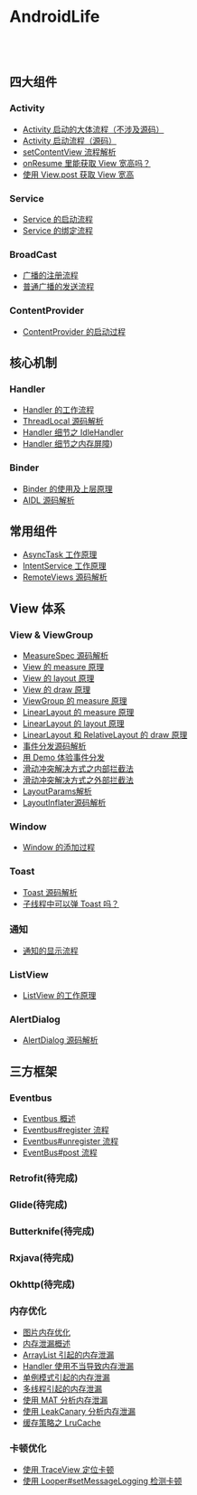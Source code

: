 AndroidLife
==

<br>
<br>

## 四大组件
### Activity


- [Activity 启动的大体流程（不涉及源码）](https://github.com/shadowwingz/AndroidLife/blob/master/article/%E5%9B%9B%E5%A4%A7%E7%BB%84%E4%BB%B6/activity/Activity%20%E5%90%AF%E5%8A%A8%E7%9A%84%E5%A4%A7%E4%BD%93%E6%B5%81%E7%A8%8B/Activity%20%E5%90%AF%E5%8A%A8%E7%9A%84%E5%A4%A7%E4%BD%93%E6%B5%81%E7%A8%8B.md)
- [Activity 启动流程（源码）](https://github.com/shadowwingz/AndroidLife/blob/master/article/%E5%9B%9B%E5%A4%A7%E7%BB%84%E4%BB%B6/activity/Activity%20%E5%90%AF%E5%8A%A8%E6%B5%81%E7%A8%8B/Activity%20%E5%90%AF%E5%8A%A8%E6%B5%81%E7%A8%8B.md)
- [setContentView 流程解析](https://github.com/shadowwingz/AndroidLife/blob/master/article/%E5%9B%9B%E5%A4%A7%E7%BB%84%E4%BB%B6/activity/setContentView%20%E6%B5%81%E7%A8%8B%E8%A7%A3%E6%9E%90/setContentView%20%E6%B5%81%E7%A8%8B%E8%A7%A3%E6%9E%90.md)
- [onResume 里能获取 View 宽高吗？](https://github.com/shadowwingz/AndroidLife/blob/master/article/%E5%9B%9B%E5%A4%A7%E7%BB%84%E4%BB%B6/activity/Activity%E7%9F%A5%E8%AF%86%E7%82%B9/onResume%E9%87%8C%E8%83%BD%E8%8E%B7%E5%8F%96View%E5%AE%BD%E9%AB%98%E5%90%97.md)
- [使用 View.post 获取 View 宽高](https://github.com/shadowwingz/AndroidLife/blob/master/article/%E5%9B%9B%E5%A4%A7%E7%BB%84%E4%BB%B6/activity/Activity%20%E7%9F%A5%E8%AF%86%E7%82%B9/%E4%BD%BF%E7%94%A8%20View.post%20%E8%8E%B7%E5%8F%96%20View%20%E5%AE%BD%E9%AB%98.md)

### Service

- [Service 的启动流程](https://github.com/shadowwingz/AndroidLife/blob/master/article/%E5%9B%9B%E5%A4%A7%E7%BB%84%E4%BB%B6/service/Service%20%E7%9A%84%E5%90%AF%E5%8A%A8%E6%B5%81%E7%A8%8B/Service%20%E7%9A%84%E5%90%AF%E5%8A%A8%E6%B5%81%E7%A8%8B.md)
- [Service 的绑定流程](https://github.com/shadowwingz/AndroidLife/blob/master/article/%E5%9B%9B%E5%A4%A7%E7%BB%84%E4%BB%B6/service/Service%20%E7%9A%84%E7%BB%91%E5%AE%9A%E6%B5%81%E7%A8%8B/how_service_bind.md)

### BroadCast

- [广播的注册流程](https://github.com/shadowwingz/AndroidLife/blob/master/article/%E5%9B%9B%E5%A4%A7%E7%BB%84%E4%BB%B6/broadcast/%E5%B9%BF%E6%92%AD%E7%9A%84%E6%B3%A8%E5%86%8C%E6%B5%81%E7%A8%8B/%E5%B9%BF%E6%92%AD%E7%9A%84%E6%B3%A8%E5%86%8C%E6%B5%81%E7%A8%8B.md)
- [普通广播的发送流程](https://github.com/shadowwingz/AndroidLife/blob/master/article/%E5%9B%9B%E5%A4%A7%E7%BB%84%E4%BB%B6/broadcast/%E6%99%AE%E9%80%9A%E5%B9%BF%E6%92%AD%E7%9A%84%E5%8F%91%E9%80%81%E6%B5%81%E7%A8%8B/%E6%99%AE%E9%80%9A%E5%B9%BF%E6%92%AD%E7%9A%84%E5%8F%91%E9%80%81%E6%B5%81%E7%A8%8B.md)

### ContentProvider

- [ContentProvider 的启动过程](https://github.com/shadowwingz/AndroidLife/blob/master/article/%E5%9B%9B%E5%A4%A7%E7%BB%84%E4%BB%B6/ContentProvider/ContentProvider%20%E7%9A%84%E5%90%AF%E5%8A%A8%E8%BF%87%E7%A8%8B.md)

## 核心机制

### Handler

- [Handler 的工作流程](https://github.com/shadowwingz/AndroidLife/blob/master/article/%E6%A0%B8%E5%BF%83%E6%9C%BA%E5%88%B6/handler/Handler%20%E7%9A%84%E5%B7%A5%E4%BD%9C%E6%B5%81%E7%A8%8B.md)
- [ThreadLocal 源码解析](https://github.com/shadowwingz/AndroidLife/blob/master/article/%E6%A0%B8%E5%BF%83%E6%9C%BA%E5%88%B6/handler/ThreadLocal%20%E6%BA%90%E7%A0%81%E8%A7%A3%E6%9E%90.md)
- [Handler 细节之 IdleHandler](待完成)
- [Handler 细节之内存屏障](待完成))

### Binder

- [Binder 的使用及上层原理](https://github.com/shadowwingz/AndroidLife/blob/master/article/%E6%A0%B8%E5%BF%83%E6%9C%BA%E5%88%B6/binder/Binder%20%E7%9A%84%E4%BD%BF%E7%94%A8%E5%8F%8A%E4%B8%8A%E5%B1%82%E5%8E%9F%E7%90%86/Binder%20%E7%9A%84%E4%BD%BF%E7%94%A8%E5%8F%8A%E4%B8%8A%E5%B1%82%E5%8E%9F%E7%90%86.md)
- [AIDL 源码解析](https://github.com/shadowwingz/AndroidLife/blob/master/article/%E6%A0%B8%E5%BF%83%E6%9C%BA%E5%88%B6/binder/AIDL%20%E6%BA%90%E7%A0%81%E8%A7%A3%E6%9E%90.md)

## 常用组件

- [AsyncTask 工作原理](https://github.com/shadowwingz/AndroidLife/blob/master/article/%E5%B8%B8%E7%94%A8%E7%BB%84%E4%BB%B6/asynctask/AsyncTask%20%E5%B7%A5%E4%BD%9C%E5%8E%9F%E7%90%86.md)
- [IntentService 工作原理](https://github.com/shadowwingz/AndroidLife/blob/master/article/%E5%B8%B8%E7%94%A8%E7%BB%84%E4%BB%B6/intentservice/IntentService%20%E5%B7%A5%E4%BD%9C%E5%8E%9F%E7%90%86.md)
- [RemoteViews 源码解析](https://github.com/shadowwingz/AndroidLife/blob/master/article/%E5%B8%B8%E7%94%A8%E7%BB%84%E4%BB%B6/RemoteViews/RemoteViews%20%E6%BA%90%E7%A0%81%E8%A7%A3%E6%9E%90.md)

## View 体系

### View & ViewGroup

- [MeasureSpec 源码解析](https://github.com/shadowwingz/AndroidLife/blob/master/article/ui/view/MeasureSpec%20%E6%BA%90%E7%A0%81%E8%A7%A3%E6%9E%90.md)
- [View 的 measure 原理](https://github.com/shadowwingz/AndroidLife/blob/master/article/ui/view/View%20%E7%9A%84%20measure%20%E5%8E%9F%E7%90%86.md)
- [View 的 layout 原理](https://github.com/shadowwingz/AndroidLife/blob/master/article/ui/view/View%20%E7%9A%84%20layout%20%E5%8E%9F%E7%90%86.md)
- [View 的 draw 原理](https://github.com/shadowwingz/AndroidLife/blob/master/article/ui/view/View%20%E7%9A%84%20draw%20%E5%8E%9F%E7%90%86.md)
- [ViewGroup 的 measure 原理](https://github.com/shadowwingz/AndroidLife/blob/master/article/ui/view/ViewGroup%20%E7%9A%84%20measure%20%E5%8E%9F%E7%90%86.md)
- [LinearLayout 的 measure 原理](https://github.com/shadowwingz/AndroidLife/blob/master/article/ui/view/LinearLayout%20%E7%9A%84%20measure%20%E5%8E%9F%E7%90%86.md)
- [LinearLayout 的 layout 原理](https://github.com/shadowwingz/AndroidLife/blob/master/article/ui/view/LinearLayout%20%E7%9A%84%20layout%20%E5%8E%9F%E7%90%86.md)
- [LinearLayout 和 RelativeLayout 的 draw 原理](https://github.com/shadowwingz/AndroidLife/blob/master/article/ui/view/LinearLayout%20%E5%92%8C%20RelativeLayout%20%E7%9A%84%20draw%20%E5%8E%9F%E7%90%86.md)
- [事件分发源码解析](https://github.com/shadowwingz/AndroidLife/blob/master/article/ui/view/%E4%BA%8B%E4%BB%B6%E5%88%86%E5%8F%91%E6%BA%90%E7%A0%81%E8%A7%A3%E6%9E%90.md)
- [用 Demo 体验事件分发](https://github.com/shadowwingz/AndroidLife/blob/master/article/ui/view/%E7%94%A8%20Demo%20%E4%BD%93%E9%AA%8C%E4%BA%8B%E4%BB%B6%E5%88%86%E5%8F%91/%E7%94%A8%20Demo%20%E4%BD%93%E9%AA%8C%E4%BA%8B%E4%BB%B6%E5%88%86%E5%8F%91.md)
- [滑动冲突解决方式之内部拦截法](https://github.com/shadowwingz/AndroidLife/blob/master/article/ui/view/%E6%BB%91%E5%8A%A8%E5%86%B2%E7%AA%81/%E6%BB%91%E5%8A%A8%E5%86%B2%E7%AA%81%E8%A7%A3%E5%86%B3%E6%96%B9%E5%BC%8F%E4%B9%8B%E5%86%85%E9%83%A8%E6%8B%A6%E6%88%AA%E6%B3%95.md)
- [滑动冲突解决方式之外部拦截法](https://github.com/shadowwingz/AndroidLife/blob/master/article/ui/view/%E6%BB%91%E5%8A%A8%E5%86%B2%E7%AA%81/%E6%BB%91%E5%8A%A8%E5%86%B2%E7%AA%81%E8%A7%A3%E5%86%B3%E6%96%B9%E5%BC%8F%E4%B9%8B%E5%A4%96%E9%83%A8%E6%8B%A6%E6%88%AA%E6%B3%95.md)
- [LayoutParams解析](https://github.com/shadowwingz/AndroidLife/blob/master/article/ui/view/LayoutParams%E8%A7%A3%E6%9E%90/LayoutParams%E8%A7%A3%E6%9E%90.md)
- [LayoutInflater源码解析](https://github.com/shadowwingz/AndroidLife/blob/master/article/ui/view/LayoutInflater%E6%BA%90%E7%A0%81%E8%A7%A3%E6%9E%90/LayoutInflater%20%E6%BA%90%E7%A0%81%E8%A7%A3%E6%9E%90.md)

### Window

- [Window 的添加过程](https://github.com/shadowwingz/AndroidLife/blob/master/article/ui/window/Window%20%E7%9A%84%E6%B7%BB%E5%8A%A0%E8%BF%87%E7%A8%8B.md)

### Toast

- [Toast 源码解析](https://github.com/shadowwingz/AndroidLife/blob/master/article/ui/toast/toast.md)
- [子线程中可以弹 Toast 吗？](https://github.com/shadowwingz/AndroidLife/blob/master/article/ui/toast/%E5%AD%90%E7%BA%BF%E7%A8%8B%E5%8F%AF%E4%BB%A5%E5%BC%B9%20Toast%20%E5%90%97.md)

### 通知

- [通知的显示流程](https://github.com/shadowwingz/AndroidLife/blob/master/article/ui/%E9%80%9A%E7%9F%A5/%E9%80%9A%E7%9F%A5%E7%9A%84%E6%98%BE%E7%A4%BA%E6%B5%81%E7%A8%8B/%E9%80%9A%E7%9F%A5%E7%9A%84%E6%98%BE%E7%A4%BA%E6%B5%81%E7%A8%8B.md)

### ListView

- [ListView 的工作原理](待完成)

### AlertDialog

- [AlertDialog 源码解析](https://github.com/shadowwingz/AndroidLife/blob/master/article/ui/AlertDialog/AlertDialog%20%E6%BA%90%E7%A0%81%E8%A7%A3%E6%9E%90.md)

## 三方框架

### Eventbus

- [Eventbus 概述](https://github.com/shadowwingz/AndroidLife/blob/master/article/%E4%B8%89%E6%96%B9%E6%A1%86%E6%9E%B6/eventbus/Eventbus%20%E6%A6%82%E8%BF%B0.md)
- [Eventbus#register 流程](https://github.com/shadowwingz/AndroidLife/blob/master/article/%E4%B8%89%E6%96%B9%E6%A1%86%E6%9E%B6/eventbus/Eventbus%23register%20%E6%B5%81%E7%A8%8B.md)
- [Eventbus#unregister 流程](https://github.com/shadowwingz/AndroidLife/blob/master/article/%E4%B8%89%E6%96%B9%E6%A1%86%E6%9E%B6/eventbus/Eventbus%23unregister%20%E6%B5%81%E7%A8%8B.md)
- [EventBus#post 流程](https://github.com/shadowwingz/AndroidLife/blob/master/article/%E4%B8%89%E6%96%B9%E6%A1%86%E6%9E%B6/eventbus/EventBus%23post%20%E6%B5%81%E7%A8%8B.md)

### Retrofit(待完成)

### Glide(待完成)

### Butterknife(待完成)

### Rxjava(待完成)

### Okhttp(待完成)

### 内存优化

- [图片内存优化](https://github.com/shadowwingz/AndroidLife/blob/master/article/%E6%80%A7%E8%83%BD%E4%BC%98%E5%8C%96/%E5%86%85%E5%AD%98%E4%BC%98%E5%8C%96/%E5%9B%BE%E7%89%87%E5%86%85%E5%AD%98%E4%BC%98%E5%8C%96/%E5%9B%BE%E7%89%87%E5%86%85%E5%AD%98%E4%BC%98%E5%8C%96.md)
- [内存泄漏概述](https://github.com/shadowwingz/AndroidLife/blob/master/article/%E6%80%A7%E8%83%BD%E4%BC%98%E5%8C%96/%E5%86%85%E5%AD%98%E4%BC%98%E5%8C%96/%E5%86%85%E5%AD%98%E6%B3%84%E6%BC%8F/%E5%86%85%E5%AD%98%E6%B3%84%E6%BC%8F%E6%A6%82%E8%BF%B0/%E5%86%85%E5%AD%98%E6%B3%84%E6%BC%8F%E6%A6%82%E8%BF%B0.md)
- [ArrayList 引起的内存泄漏](https://github.com/shadowwingz/AndroidLife/blob/master/article/%E6%80%A7%E8%83%BD%E4%BC%98%E5%8C%96/%E5%86%85%E5%AD%98%E4%BC%98%E5%8C%96/%E5%86%85%E5%AD%98%E6%B3%84%E6%BC%8F/ArrayList%20%E5%BC%95%E5%8F%91%E7%9A%84%E5%86%85%E5%AD%98%E6%B3%84%E6%BC%8F/ArrayList%20%E5%BC%95%E5%8F%91%E7%9A%84%E5%86%85%E5%AD%98%E6%B3%84%E6%BC%8F.md)
- [Handler 使用不当导致内存泄漏](https://github.com/shadowwingz/AndroidLife/blob/master/article/%E6%80%A7%E8%83%BD%E4%BC%98%E5%8C%96/%E5%86%85%E5%AD%98%E4%BC%98%E5%8C%96/%E5%86%85%E5%AD%98%E6%B3%84%E6%BC%8F/Hanlder%20%E4%BD%BF%E7%94%A8%E4%B8%8D%E5%BD%93%E5%AF%BC%E8%87%B4%E5%86%85%E5%AD%98%E6%B3%84%E6%BC%8F/Hanlder%20%E4%BD%BF%E7%94%A8%E4%B8%8D%E5%BD%93%E5%AF%BC%E8%87%B4%E5%86%85%E5%AD%98%E6%B3%84%E6%BC%8F.md)
- [单例模式引起的内存泄漏](https://github.com/shadowwingz/AndroidLife/blob/master/article/%E6%80%A7%E8%83%BD%E4%BC%98%E5%8C%96/%E5%86%85%E5%AD%98%E4%BC%98%E5%8C%96/%E5%86%85%E5%AD%98%E6%B3%84%E6%BC%8F/%E5%8D%95%E4%BE%8B%E6%A8%A1%E5%BC%8F%E5%BC%95%E8%B5%B7%E7%9A%84%E5%86%85%E5%AD%98%E6%B3%84%E6%BC%8F/%E5%8D%95%E4%BE%8B%E6%A8%A1%E5%BC%8F%E5%BC%95%E8%B5%B7%E7%9A%84%E5%86%85%E5%AD%98%E6%B3%84%E6%BC%8F.md)
- [多线程引起的内存泄漏](https://github.com/shadowwingz/AndroidLife/blob/master/article/%E6%80%A7%E8%83%BD%E4%BC%98%E5%8C%96/%E5%86%85%E5%AD%98%E4%BC%98%E5%8C%96/%E5%86%85%E5%AD%98%E6%B3%84%E6%BC%8F/%E5%8D%95%E4%BE%8B%E6%A8%A1%E5%BC%8F%E5%BC%95%E8%B5%B7%E7%9A%84%E5%86%85%E5%AD%98%E6%B3%84%E6%BC%8F/%E5%8D%95%E4%BE%8B%E6%A8%A1%E5%BC%8F%E5%BC%95%E8%B5%B7%E7%9A%84%E5%86%85%E5%AD%98%E6%B3%84%E6%BC%8F.md)
- [使用 MAT 分析内存泄漏](https://github.com/shadowwingz/AndroidLife/blob/master/article/%E6%80%A7%E8%83%BD%E4%BC%98%E5%8C%96/%E5%86%85%E5%AD%98%E4%BC%98%E5%8C%96/%E5%86%85%E5%AD%98%E6%B3%84%E6%BC%8F/%E4%BD%BF%E7%94%A8%20MAT%20%E5%88%86%E6%9E%90%E5%86%85%E5%AD%98%E6%B3%84%E6%BC%8F%20/%E4%BD%BF%E7%94%A8%20MAT%20%E5%88%86%E6%9E%90%E5%86%85%E5%AD%98%E6%B3%84%E6%BC%8F%20.md)
- [使用 LeakCanary 分析内存泄漏](https://github.com/shadowwingz/AndroidLife/blob/master/article/%E6%80%A7%E8%83%BD%E4%BC%98%E5%8C%96/%E5%86%85%E5%AD%98%E4%BC%98%E5%8C%96/%E5%86%85%E5%AD%98%E6%B3%84%E6%BC%8F/%E4%BD%BF%E7%94%A8%20LeakCanary%20%E5%88%86%E6%9E%90%E5%86%85%E5%AD%98%E6%B3%84%E6%BC%8F/%E4%BD%BF%E7%94%A8%20LeakCanary%20%E5%88%86%E6%9E%90%E5%86%85%E5%AD%98%E6%B3%84%E6%BC%8F.md)
- [缓存策略之 LruCache](https://github.com/shadowwingz/AndroidLife/blob/master/article/%E6%80%A7%E8%83%BD%E4%BC%98%E5%8C%96/%E5%86%85%E5%AD%98%E4%BC%98%E5%8C%96/%E7%BC%93%E5%AD%98%E7%AD%96%E7%95%A5/LruCache.md)

### 卡顿优化

- [使用 TraceView 定位卡顿](https://github.com/shadowwingz/AndroidLife/blob/master/article/%E6%80%A7%E8%83%BD%E4%BC%98%E5%8C%96/%E5%8D%A1%E9%A1%BF%E4%BC%98%E5%8C%96/%E4%BD%BF%E7%94%A8%20TraceView%20%E5%AE%9A%E4%BD%8D%E5%8D%A1%E9%A1%BF/%E4%BD%BF%E7%94%A8%20TraceView%20%E5%AE%9A%E4%BD%8D%E5%8D%A1%E9%A1%BF.md)
- [使用 Looper#setMessageLogging 检测卡顿](https://github.com/shadowwingz/AndroidLife/blob/master/article/%E6%80%A7%E8%83%BD%E4%BC%98%E5%8C%96/%E5%8D%A1%E9%A1%BF%E4%BC%98%E5%8C%96/%E4%BD%BF%E7%94%A8%20Looper%23setMessageLogging%20%E6%A3%80%E6%B5%8B%E5%8D%A1%E9%A1%BF/%E4%BD%BF%E7%94%A8%20Looper%23setMessageLogging%20%E6%A3%80%E6%B5%8B%E5%8D%A1%E9%A1%BF.md)

<br>
<br>